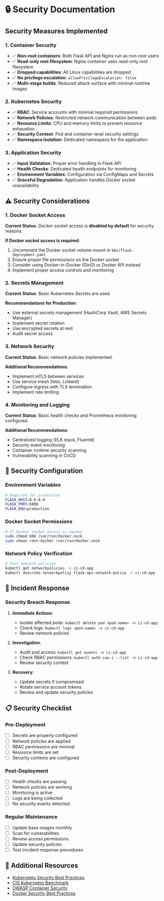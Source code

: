 # 🔒 Security Documentation

## Security Measures Implemented

### 1. **Container Security**
- ✅ **Non-root containers**: Both Flask API and Nginx run as non-root users
- ✅ **Read-only root filesystem**: Nginx container uses read-only root filesystem
- ✅ **Dropped capabilities**: All Linux capabilities are dropped
- ✅ **No privilege escalation**: `allowPrivilegeEscalation: false`
- ✅ **Multi-stage builds**: Reduced attack surface with minimal runtime images

### 2. **Kubernetes Security**
- ✅ **RBAC**: Service accounts with minimal required permissions
- ✅ **Network Policies**: Restricted network communication between pods
- ✅ **Resource Limits**: CPU and memory limits to prevent resource exhaustion
- ✅ **Security Context**: Pod and container-level security settings
- ✅ **Namespace Isolation**: Dedicated namespace for the application

### 3. **Application Security**
- ✅ **Input Validation**: Proper error handling in Flask API
- ✅ **Health Checks**: Dedicated health endpoints for monitoring
- ✅ **Environment Variables**: Configuration via ConfigMaps and Secrets
- ✅ **Graceful Degradation**: Application handles Docker socket unavailability

## ⚠️ Security Considerations

### 1. **Docker Socket Access**
**Current Status**: Docker socket access is **disabled by default** for security reasons.

**If Docker socket access is required**:
1. Uncomment the Docker socket volume mount in `k8s/flask-deployment.yaml`
2. Ensure proper file permissions on the Docker socket
3. Consider using Docker-in-Docker (DinD) or Docker API instead
4. Implement proper access controls and monitoring

### 2. **Secrets Management**
**Current Status**: Basic Kubernetes Secrets are used.

**Recommendations for Production**:
- Use external secrets management (HashiCorp Vault, AWS Secrets Manager)
- Implement secret rotation
- Use encrypted secrets at rest
- Audit secret access

### 3. **Network Security**
**Current Status**: Basic network policies implemented.

**Additional Recommendations**:
- Implement mTLS between services
- Use service mesh (Istio, Linkerd)
- Configure ingress with TLS termination
- Implement rate limiting

### 4. **Monitoring and Logging**
**Current Status**: Basic health checks and Prometheus monitoring configured.

**Additional Recommendations**:
- Centralized logging (ELK stack, Fluentd)
- Security event monitoring
- Container runtime security scanning
- Vulnerability scanning in CI/CD

## 🔧 Security Configuration

### Environment Variables
```bash
# Required for production
FLASK_HOST=0.0.0.0
FLASK_PORT=5000
FLASK_ENV=production
```

### Docker Socket Permissions
```bash
# If Docker socket access is needed
sudo chmod 666 /var/run/docker.sock
sudo chown root:docker /var/run/docker.sock
```

### Network Policy Verification
```bash
# Test network policies
kubectl get networkpolicies -n ci-cd-app
kubectl describe networkpolicy flask-api-network-policy -n ci-cd-app
```

## 🚨 Incident Response

### Security Breach Response
1. **Immediate Actions**:
   - Isolate affected pods: `kubectl delete pod <pod-name> -n ci-cd-app`
   - Check logs: `kubectl logs <pod-name> -n ci-cd-app`
   - Review network policies

2. **Investigation**:
   - Audit pod access: `kubectl get events -n ci-cd-app`
   - Check RBAC permissions: `kubectl auth can-i --list -n ci-cd-app`
   - Review security context

3. **Recovery**:
   - Update secrets if compromised
   - Rotate service account tokens
   - Review and update security policies

## 📋 Security Checklist

### Pre-Deployment
- [ ] Secrets are properly configured
- [ ] Network policies are applied
- [ ] RBAC permissions are minimal
- [ ] Resource limits are set
- [ ] Security contexts are configured

### Post-Deployment
- [ ] Health checks are passing
- [ ] Network policies are working
- [ ] Monitoring is active
- [ ] Logs are being collected
- [ ] No security events detected

### Regular Maintenance
- [ ] Update base images monthly
- [ ] Scan for vulnerabilities
- [ ] Review access permissions
- [ ] Update security policies
- [ ] Test incident response procedures

## 🔗 Additional Resources

- [Kubernetes Security Best Practices](https://kubernetes.io/docs/concepts/security/)
- [CIS Kubernetes Benchmark](https://www.cisecurity.org/benchmark/kubernetes/)
- [OWASP Container Security](https://owasp.org/www-project-container-security/)
- [Docker Security Best Practices](https://docs.docker.com/develop/security-best-practices/) 